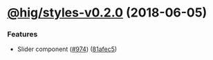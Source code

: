 <a name="@hig/styles-v0.2.0"></a>
# [@hig/styles-v0.2.0](https://github.com/Autodesk/hig/compare/@hig/styles@0.1.1...@hig/styles@0.2.0) (2018-06-05)


### Features

* Slider component ([#974](https://github.com/Autodesk/hig/issues/974)) ([81afec5](https://github.com/Autodesk/hig/commit/81afec5))
